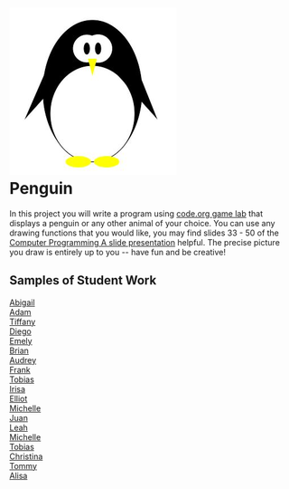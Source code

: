 ![](Penguin.JPG)   
Penguin
=============

In this project you will write a program using [code.org game lab](https://code.org/educate/gamelab) that displays a penguin or any other animal of your choice. You can use any drawing functions that you would like, you may find slides 33 - 50 of the [Computer Programming A slide presentation](https://docs.google.com/presentation/d/1fm_Di0qR4HpRWTf8tJtcW3u5by3OrilfXIPZ517K1js/edit?usp=sharing) helpful. The precise picture you draw is entirely up to you -- have fun and be creative!

Samples of Student Work
-----------------------
[Abigail](https://studio.code.org/projects/gamelab/wMAF7Blb85ly4u3Bp2Zi-MnrddsBkJnV5TFPzdQyjec)   
[Adam](https://studio.code.org/projects/gamelab/Iix5oTzJLLzd1MKb2h024qxmpBB1HDCNuv-CpZlYv7c)   
[Tiffany](https://studio.code.org/projects/gamelab/bO2UCAwZCX3pukMYrlXrHWpp3dLsQLp6z9wdisnQx9U)   
[Diego](https://studio.code.org/projects/gamelab/g4duByyvLsijpbvbaTxDvNEfcJAdc_0vfJ7V9H1g0eg)   
[Emely](https://studio.code.org/projects/gamelab/alXdhLhakAAYeNZeTubp4ccLwwEA-0q7EWGkWiXA6hs)   
[Brian](https://studio.code.org/projects/gamelab/AyqRQbxwOeQjEYsCqS2-tyLmLjljjMuRxbdrBgV6_sg)   
[Audrey](https://studio.code.org/projects/gamelab/YnjhkgDNO8UaEkfA-gUYnu-MH7jWhe-JCKM8e6REYzA)   
[Frank](https://studio.code.org/projects/gamelab/Br-5ibRVvR-a2jH9IqLBmKkXncJAqx3WEt85Fs9VBnM)   
[Tobias](https://studio.code.org/projects/gamelab/RA02xEBP3-ee1-9lzWJkt6eGxhzr81BocgMsVVzG7bk)   
[Irisa](https://studio.code.org/projects/gamelab/VBkuN5jkh7exaJT38arrNGTvpLjC6-tSe_Yv1SJHIi8)   
[Elliot](https://studio.code.org/projects/gamelab/McS0syetkgIs2tGKz8C69ba8QQbCY-b35_D6Fp5G7RE)   
[Michelle](https://studio.code.org/projects/gamelab/wK5Gx6vyZ5xe2_VkZy05KgVK3-VSrtubS7LGyHmF1oo)   
[Juan](https://studio.code.org/projects/gamelab/r0Tvy5FWdcjW9auxV9w8if-5axNraE9scmT2ASw7OS0)   
[Leah](https://studio.code.org/projects/gamelab/VqS6vwrCdjZBdH5UX3EOyThj-5JtRHVYDQ_4RvFKsuo)   
[Michelle](https://studio.code.org/projects/gamelab/_GmGilMgz6Z5SMaNdOceRxQnOWDUz4oHzGiRXHcMXO8)   
[Tobias](https://studio.code.org/projects/gamelab/RA02xEBP3-ee1-9lzWJkt6eGxhzr81BocgMsVVzG7bk)   
[Christina](https://studio.code.org/projects/gamelab/5RCikKVSKhrOoGX47b-OeD1-v8qlCDgfELGhrcoHArI)  
[Tommy](https://studio.code.org/projects/gamelab/q1NbW3Z6QFoXF9Ii0kq4VpBSgGdGkGbiJjhy0UFDuSA)   
[Alisa](https://studio.code.org/projects/gamelab/S_zUPp4yNQkj2Bbn69dv0_Zi_Ochj9EF-GdBSwAciso)   

